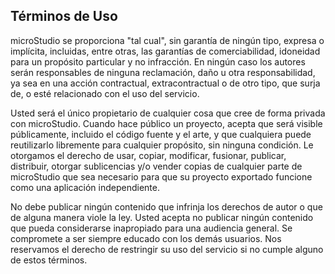 ## Términos de Uso

microStudio se proporciona "tal cual", sin garantía de ningún tipo, expresa o implícita, incluidas, entre otras, las garantías de comerciabilidad, idoneidad para un propósito particular y no infracción. En ningún caso los autores serán responsables de ninguna reclamación, daño u otra responsabilidad, ya sea en una acción contractual, extracontractual o de otro tipo, que surja de, o esté relacionado con el uso del servicio.

Usted será el único propietario de cualquier cosa que cree de forma privada con microStudio. Cuando hace público un proyecto, acepta que será visible públicamente, incluido el código fuente y el arte, y que cualquiera puede reutilizarlo libremente para cualquier propósito, sin ninguna condición. Le otorgamos el derecho de usar, copiar, modificar, fusionar, publicar, distribuir, otorgar sublicencias y/o vender copias de cualquier parte de microStudio que sea necesario para que su proyecto exportado funcione como una aplicación independiente.

No debe publicar ningún contenido que infrinja los derechos de autor o que de alguna manera viole la ley. Usted acepta no publicar ningún contenido que pueda considerarse inapropiado para una audiencia general. Se compromete a ser siempre educado con los demás usuarios. Nos reservamos el derecho de restringir su uso del servicio si no cumple alguno de estos términos.
